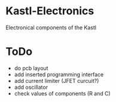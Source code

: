 # Kastl-Electronics
Electronical components of the Kastl

# ToDo

* do pcb layout
* add inserted programming interface
* add current limiter (JFET curcuit?)
* add oscillator
* check values of components (R and C)
